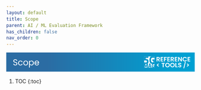 ```yaml
---
layout: default
title: Scope
parent: AI / ML Evaluation Framework
has_children: false
nav_order: 0
---
```

<img src="../../assets/images/Banner_Scope.png" /> 

1. TOC
{:toc}
